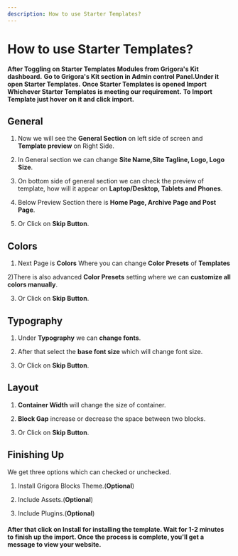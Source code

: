 ```yaml
---
description: How to use Starter Templates?
---
```


# How to use Starter Templates?

**After Toggling on Starter Templates Modules from Grigora's Kit dashboard.**
**Go to Grigora's Kit section in Admin control Panel.Under it open Starter Templates.**
**Once Starter Templates is opened Import Whichever Starter Templates is meeting our requirement.**
**To Import Template just hover on it and click import.**

## General
1) Now we will see the **General Section** on left side of screen and **Template preview** on Right Side.

2) In General section we can change **Site Name,Site Tagline, Logo, Logo Size**.

3) On bottom side of general section we can check the preview of template, how will it appear on **Laptop/Desktop, Tablets and Phones**.

4) Below Preview Section there is **Home Page, Archive Page and Post Page**.

5) Or Click on **Skip Button**.

## Colors
1) Next Page is **Colors** Where you can change **Color Presets** of **Templates**

2)There is also advanced **Color Presets** setting where we can **customize all colors manually**.

3) Or Click on **Skip Button**.

## Typography

1) Under **Typography** we can **change fonts**.

2) After that select the **base font size** which will change font size.

3) Or Click on **Skip Button**.

## Layout

1) **Container Width** will change the size of container.

2) **Block Gap** increase or decrease the space between two blocks.

3) Or Click on **Skip Button**.

## Finishing Up

We get three options which can checked or unchecked.

1) Install Grigora Blocks Theme.(**Optional**)

2) Include Assets.(**Optional**)

3) Include Plugins.(**Optional**)

#### After that click on **Install** for installing the template. Wait for 1-2 minutes to finish up the import. Once the process is complete, you'll get a message to view your website.



